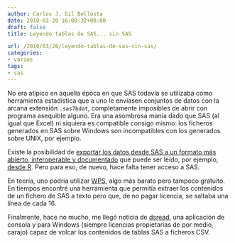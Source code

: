 ```yaml
---
author: Carlos J. Gil Bellosta
date: 2010-03-20 16:00:32+00:00
draft: false
title: Leyendo tablas de SAS... sin SAS

url: /2010/03/20/leyendo-tablas-de-sas-sin-sas/
categories:
- varios
tags:
- sas
---
```


No era atípico en aquella época en que SAS todavía se utilizaba como herramienta estadística que a uno le enviasen conjuntos de datos con la arcana extensión `.sas7bdat`, completamente imposibles de abrir con programa asequible alguno. Era una asombrosa manía dado que SAS (al igual que Excel) ni siquiera es compatible consigo mismo: los ficheros generados en SAS sobre Windows son incompatibles con los generados sobre UNIX, por ejemplo.

Existe la posibilidad de [exportar los datos desde SAS a un formato más abierto, interoperable y documentado](http://www.cpc.unc.edu/projects/china/data/documentation/sasxpt.html) que puede ser leído, por ejemplo, [desde R](http://gbi.agrsci.dk/~ejo/R/docs/SASImport.html). Pero para eso, de nuevo, hace falta tener acceso a SAS.

En teoría, uno podria utilizar [WPS](http://www.teamwpc.co.uk/products/wps), algo más barato pero tampoco gratuito. En tiempos encontré una herramienta que permitía extraer los contenidos de un fichero de SAS a texto pero que, de no pagar licencia, se saltaba una línea de cada 16.

Finalmente, hace no mucho, me llegó noticia de [dsread](http://www.oview.co.uk/dsread/), una aplicación de consola y para Windows (siempre licencias propietarias de por medio, carajo) capaz de volcar los contenidos de tablas SAS a ficheros CSV.
